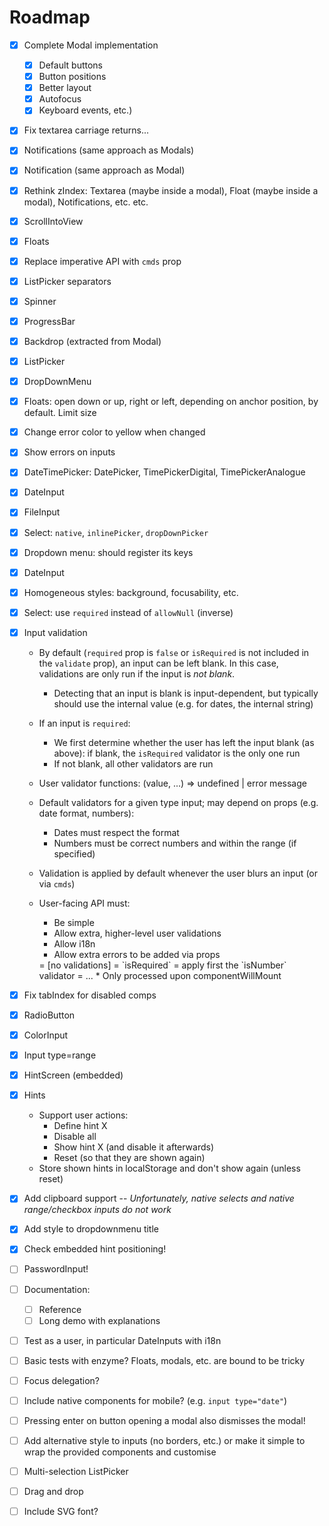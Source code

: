# Roadmap

- [x] Complete Modal implementation
    + [x] Default buttons
    + [x] Button positions
    + [x] Better layout
    + [x] Autofocus
    + [x] Keyboard events, etc.)
- [x] Fix textarea carriage returns...
- [x] Notifications (same approach as Modals)
- [x] Notification (same approach as Modal)
- [x] Rethink zIndex: Textarea (maybe inside a modal), Float (maybe inside a modal), Notifications, etc. etc.
- [x] ScrollIntoView
- [x] Floats
- [x] Replace imperative API with `cmds` prop
- [x] ListPicker separators
- [x] Spinner
- [x] ProgressBar
- [x] Backdrop (extracted from Modal)
- [x] ListPicker
- [x] DropDownMenu
- [x] Floats: open down or up, right or left, depending on anchor position, by default. Limit size
- [x] Change error color to yellow when changed
- [x] Show errors on inputs
- [x] DateTimePicker: DatePicker, TimePickerDigital, TimePickerAnalogue
- [x] DateInput
- [x] FileInput
- [x] Select: `native`, `inlinePicker`, `dropDownPicker`
- [x] Dropdown menu: should register its keys
- [x] DateInput
- [x] Homogeneous styles: background, focusability, etc.
- [x] Select: use `required` instead of `allowNull` (inverse)
- [x] Input validation
    + By default (`required` prop is `false` or `isRequired` is not included in the `validate` prop), an input can be left blank. In this case, validations are only run if the input is *not blank*.
        * Detecting that an input is blank is input-dependent, but typically should use the internal value (e.g. for dates, the internal string)
    + If an input is `required`:
        * We first determine whether the user has left the input blank (as above): if blank, the `isRequired` validator is the only one run
        * If not blank, all other validators are run
    + User validator functions:
        (value, ...) => undefined | error message

    + Default validators for a given type input; may depend on props (e.g. date format, numbers):
        * Dates must respect the format
        * Numbers must be correct numbers and within the range (if specified)
    + Validation is applied by default whenever the user blurs an input (or via `cmds`)
    + User-facing API must:
        * Be simple
        * Allow extra, higher-level user validations
        * Allow i18n
        * Allow extra errors to be added via props
        <TextInput />
            = [no validations]
        <TextInput required />
            = `isRequired`
        <NumberInput required />
            = apply first the `isNumber` validator
            = ...
        * Only processed upon componentWillMount
- [x] Fix tabIndex for disabled comps
- [x] RadioButton
- [x] ColorInput
- [x] Input type=range
- [x] HintScreen (embedded)
- [x] Hints
    + Support user actions:
        * Define hint X
        * Disable all
        * Show hint X (and disable it afterwards)
        * Reset (so that they are shown again)
    + Store shown hints in localStorage and don't show again (unless reset)
- [x] Add clipboard support -- *Unfortunately, native selects and native range/checkbox inputs do not work*
- [x] Add style to dropdownmenu title
- [x] Check embedded hint positioning!
- [ ] PasswordInput!
- [ ] Documentation:
    + [ ] Reference
    + [ ] Long demo with explanations
- [ ] Test as a user, in particular DateInputs with i18n
- [ ] Basic tests with enzyme? Floats, modals, etc. are bound to be tricky

- [ ] Focus delegation?
- [ ] Include native components for mobile? (e.g. `input type="date"`)
- [ ] Pressing enter on button opening a modal also dismisses the modal!
- [ ] Add alternative style to inputs (no borders, etc.) or make it simple to wrap the provided components and customise
- [ ] Multi-selection ListPicker
- [ ] Drag and drop
- [ ] Include SVG font?
